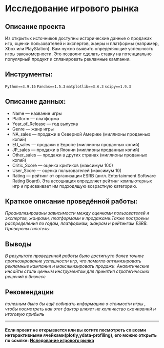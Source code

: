 # Исследование игрового рынка 

## Описание проекта

Из открытых источников доступны исторические данные о продажах игр, оценки пользователей и экспертов, жанры и платформы (например, Xbox или PlayStation). Вам нужно выявить определяющие успешность игры закономерности. Это позволит сделать ставку на потенциально популярный продукт и спланировать рекламные кампании.

## Инструменты:
`Python==3.9.16`
`Pandas==1.5.3`
`matplotlib==3.6.3`
`scipy==1.9.3`

## Описание данных:

- Name — название игры
- Platform — платформа
- Year_of_Release — год выпуска
- Genre — жанр игры
- NA_sales — продажи в Северной Америке (миллионы проданных копий)
- EU_sales — продажи в Европе (миллионы проданных копий)
- JP_sales — продажи в Японии (миллионы проданных копий)
- Other_sales — продажи в других странах (миллионы проданных копий)
- Critic_Score — оценка критиков (максимум 100)
- User_Score — оценка пользователей (максимум 10)
- Rating — рейтинг от организации ESRB (англ. Entertainment Software Rating Board). Эта ассоциация определяет рейтинг компьютерных игр и присваивает им подходящую возрастную категорию.

## Краткое описание проведённой работы:
<i> 
Проанализированы зависимости между оценками пользователей и экспертов, жанрами, платформами и продажами.Также построены распределения по годам, платформам, жанрам и рейтингам ESRB. Проверены гипотезы.</i>

## Выводы
<i>В результате проведенной работы было достигнуто более точное прогнозирование успешности игр, что помогло оптимизировать рекламные кампании и максимизировать продажи. Аналитические инсайты стали ценным инструментом для принятия стратегических решений в бизнесе</i>

## Рекомендации
<i>полезным было бы ещё собирать информацию о стоимости игры , чтобы посмотреть как этот фактор влияет на количество скачиваний и итоговую прибыль  
</i>

---

#### Если проект не открывается или вы хотите посмотреть со всеми интерактивными ячейками(plotly,ydata-profiling), его можно открыть по ссылке: <a href='https://nbviewer.org/github/verydirtyhands/gaming_market/blob/main/p4f.ipynb'>Иследование игрового рынка</a>
